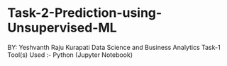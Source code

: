# Task-2-Prediction-using-Unsupervised-ML
BY: Yeshvanth Raju Kurapati
Data Science and Business Analytics Task-1 
Tool(s) Used :- Python (Jupyter Notebook)
